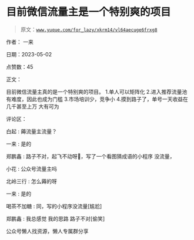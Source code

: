 # 目前微信流量主是一个特别爽的项目

> 原文：[`www.yuque.com/for_lazy/xkrm14/vl64aecuge6frxg8`](https://www.yuque.com/for_lazy/xkrm14/vl64aecuge6frxg8)



作者： 一来



日期：2023-05-02



点赞数：45

<ne-hole id="u61d36670" data-lake-id="u61d36670">

正文：



目前微信流量主真的是一个特别爽的项目。 1.单人可以矩阵化 2.进入推荐流量池有难度，因此也成为门槛 3.市场培训少，竞争小 4.摸到路子了，单号一天收益在几千甚至上万 大有可为

<ne-hole id="u42951f1a" data-lake-id="u42951f1a">

评论区：



白起 : 薅流量主流量？



一来 : 是的



郑鹏鑫 : 路子不对，起飞不动呀🤣，写了一个看图猜成语的小程序 没流量，



小花 : 公众号流量主吗



北岭三行 : 怎么薅的呀



一来 : 是的



喝茶不加糖 : 同，写的小程序没流量[尴尬]



郑鹏鑫 : 我总感觉 我的思路 路子不对[偷笑]

<ne-hole id="ub6d516d0" data-lake-id="ub6d516d0">

公众号懒人找资源，懒人专属群分享

</ne-hole></ne-hole></ne-hole>
